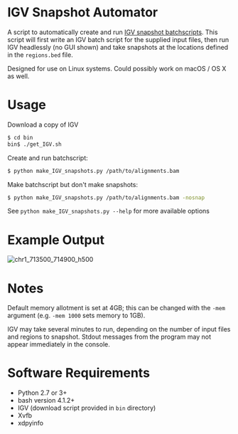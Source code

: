 # IGV Snapshot Automator
A script to automatically create and run [IGV snapshot batchscripts](http://software.broadinstitute.org/software/igv/batch). This script will first write an IGV batch script for the supplied input files, then run IGV headlessly (no GUI shown) and take snapshots at the locations defined in the `regions.bed` file. 

Designed for use on Linux systems. Could possibly work on macOS / OS X as well. 

# Usage
Download a copy of IGV
```bash
$ cd bin
bin$ ./get_IGV.sh
```
Create and run batchscript:
```bash
$ python make_IGV_snapshots.py /path/to/alignments.bam
```

Make batchscript but don't make snapshots:
```bash
$ python make_IGV_snapshots.py /path/to/alignments.bam -nosnap
```

See `python make_IGV_snapshots.py --help` for more available options

# Example Output

![chr1_713500_714900_h500](https://cloud.githubusercontent.com/assets/10505524/23584731/4cf127b4-0138-11e7-838c-a947980c8520.png)

# Notes

Default memory allotment is set at 4GB; this can be changed with the `-mem` argument (e.g. `-mem 1000` sets memory to 1GB). 

IGV may take several minutes to run, depending on the number of input files and regions to snapshot. Stdout messages from the program may not appear immediately in the console. 

# Software Requirements
- Python 2.7 or 3+
- bash version 4.1.2+
- IGV (download script provided in `bin` directory)
- Xvfb
- xdpyinfo
